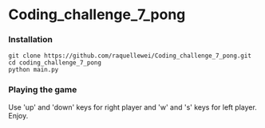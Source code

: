 # Coding_challenge_7_pong

### Installation
```angular2html
git clone https://github.com/raquellewei/Coding_challenge_7_pong.git
cd coding_challenge_7_pong
python main.py
```

### Playing the game
Use 'up' and 'down' keys for right player and 'w' and 's' keys for left player.
Enjoy.